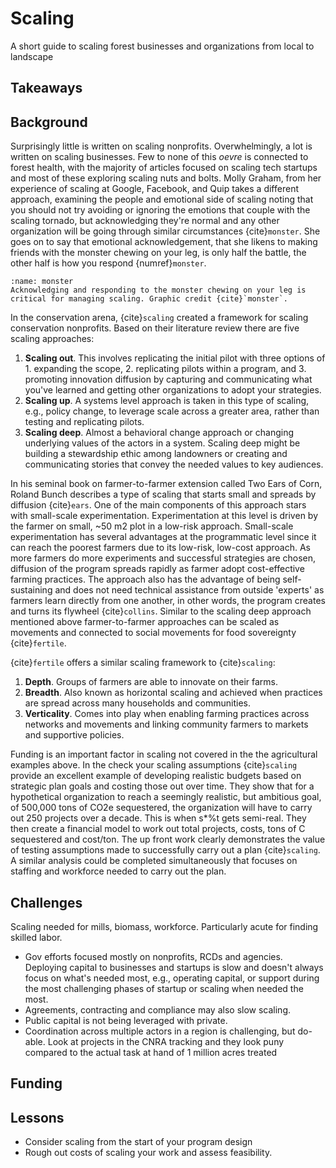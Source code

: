 # Scaling
A short guide to scaling forest businesses and organizations from local to landscape

## Takeaways

## Background
Surprisingly little is written on scaling nonprofits. Overwhelmingly, a lot is written on scaling businesses. Few to none of this _oevre_ is connected to forest health, with the majority of articles focused on scaling tech startups and most of these exploring scaling nuts and bolts. Molly Graham, from her experience of scaling at Google, Facebook, and Quip takes a different approach, examining the people and emotional side of scaling noting that you should not try avoiding or ignoring the emotions that couple with the scaling tornado, but acknowledging they're normal and any other organization will be going through similar circumstances {cite}`monster`. She goes on to say that emotional acknowledgement, that she likens to making friends with the monster chewing on your leg, is only half the battle, the other half is how you respond {numref}`monster`.

```{figure} /figures/scale/monster.png
:name: monster
Acknowledging and responding to the monster chewing on your leg is critical for managing scaling. Graphic credit {cite}`monster`.
```

In the conservation arena, {cite}`scaling` created a framework for scaling conservation nonprofits. Based on their literature review there are five scaling approaches:

1. **Scaling out**. This involves replicating the initial pilot with three options of 1. expanding the scope, 2. replicating pilots within a program, and 3. promoting innovation diffusion by capturing and communicating what you've learned and getting other organizations to adopt your strategies.
2. **Scaling up**. A systems level approach is taken in this type of scaling, e.g., policy change, to leverage scale across a greater area, rather than testing and replicating pilots.
3. **Scaling deep**. Almost a behavioral change approach or changing underlying values of the actors in a system. Scaling deep might be building a stewardship ethic among landowners or creating and communicating stories that convey the needed values to key audiences.

In his seminal book on farmer-to-farmer extension called Two Ears of Corn, Roland Bunch describes a type of scaling that starts small and spreads by diffusion {cite}`ears`. One of the main components of this approach stars with small-scale experimentation. Experimentation at this level is driven by the farmer on small, ~50 m2 plot in a low-risk approach. Small-scale experimentation has several advantages at the programmatic level since it can reach the poorest farmers due to its low-risk, low-cost approach. As more farmers do more experiments and successful strategies are chosen, diffusion of the program spreads rapidly as farmer adopt cost-effective farming practices. The approach also has the advantage of being self-sustaining and does not need technical assistance from outside 'experts' as farmers learn directly from one another, in other words, the program creates and turns its flywheel {cite}`collins`. Similar to the scaling deep approach mentioned above farmer-to-farmer approaches can be scaled as movements and connected to social movements for food sovereignty {cite}`fertile`.

{cite}`fertile` offers a similar scaling framework to {cite}`scaling`:

1. **Depth**. Groups of farmers are able to innovate on their farms.
2. **Breadth**. Also known as horizontal scaling and achieved when practices are spread across many households and communities.
3. **Verticality**. Comes into play when enabling farming practices across networks and movements and linking community farmers to markets and supportive policies.

Funding is an important factor in scaling not covered in the the agricultural examples above. In the check your scaling assumptions {cite}`scaling` provide an excellent example of developing realistic budgets based on strategic plan goals and costing those out over time. They show that for a hypothetical organization to reach a seemingly realistic, but ambitious goal, of 500,000 tons of CO2e sequestered, the organization will have to carry out 250 projects over a decade. This is when s*%t gets semi-real. They then create a financial model to work out total projects, costs, tons of C sequestered and cost/ton. The up front work clearly demonstrates the value of testing assumptions made to successfully carry out a plan {cite}`scaling`. A similar analysis could be completed simultaneously that focuses on staffing and workforce needed to carry out the plan.

## Challenges
Scaling needed for mills, biomass, workforce. Particularly acute for finding skilled labor.

- Gov efforts focused mostly on nonprofits, RCDs and agencies. Deploying capital to businesses and startups is slow and doesn't always focus on what's needed most, e.g., operating capital, or support during the most challenging phases of startup or scaling when needed the most.
- Agreements, contracting and compliance may also slow scaling.
- Public capital is not being leveraged with private.
- Coordination across multiple actors in a region is challenging, but do-able. Look at projects in the CNRA tracking and they look puny compared to the actual task at hand of 1 million acres treated

## Funding

## Lessons
- Consider scaling from the start of your program design
- Rough out costs of scaling your work and assess feasibility. 
